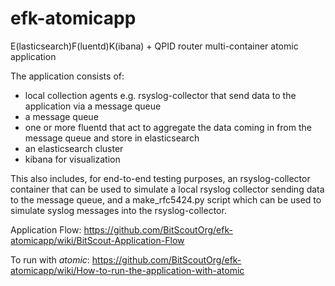 # efk-atomicapp
E(lasticsearch)F(luentd)K(ibana) + QPID router multi-container atomic application

The application consists of:
* local collection agents e.g. rsyslog-collector that send data to the application via a message queue
* a message queue
* one or more fluentd that act to aggregate the data coming in from the message
queue and store in elasticsearch
* an elasticsearch cluster
* kibana for visualization

This also includes, for end-to-end testing purposes, an rsyslog-collector
container that can be used to simulate a local rsyslog collector sending data
to the message queue, and a make_rfc5424.py script which can be used to
simulate syslog messages into the rsyslog-collector.

Application Flow: <https://github.com/BitScoutOrg/efk-atomicapp/wiki/BitScout-Application-Flow>

To run with *atomic*: <https://github.com/BitScoutOrg/efk-atomicapp/wiki/How-to-run-the-application-with-atomic>

